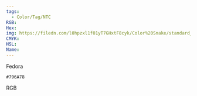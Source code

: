 ```yaml
---
tags:
  - Color/Tag/NTC
RGB:
Hex:
img: https://filedn.com/l0hpzxl1f01yT7GHxtF8cyk/Color%20Snake/standard_csv_to_svg/%23/796A78.svg
CMYK:
HSL:
Name:
---
```

Fedora
```palette
#796A78
```
RGB
